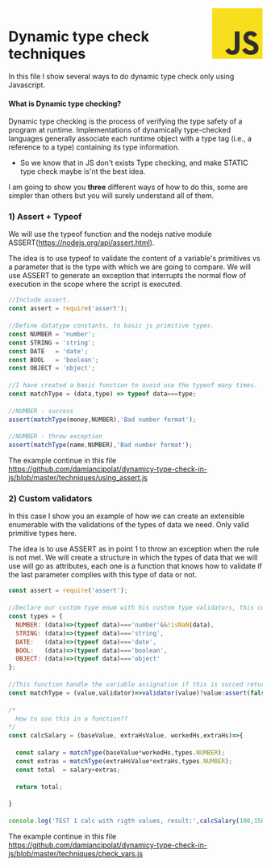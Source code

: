 <img src="https://github.com/damiancipolat/dynamicy-type-check-in-js/blob/master/doc/js-logo.png?raw=true" width="100px" align="right" />

# Dynamic type check techniques
In this file I show several ways to do dynamic type check only using Javascript.

#### What is Dynamic type checking?
Dynamic type checking is the process of verifying the type safety of a program at runtime. Implementations of dynamically type-checked languages generally associate each runtime object with a type tag (i.e., a reference to a type) containing its type information.

- So we know that in JS don't exists Type checking, and make STATIC type check maybe is'nt the best idea.

I am going to show you **three** different ways of how to do this, some are simpler than others but you will surely understand all of them.

### 1) Assert + Typeof
We will use the typeof function and the nodejs native module ASSERT(https://nodejs.org/api/assert.html).

The idea is to use typeof to validate the content of a variable's primitives vs a parameter that is the type with which we are going to compare. We will use ASSERT to generate an exception that interrupts the normal flow of execution in the scope where the script is executed.

```js
//Include assert.
const assert = require('assert');

//Define datatype constants, to basic js primitive types.
const NUMBER = 'number';
const STRING = 'string';
const DATE   = 'date';
const BOOL   = 'boolean';
const OBJECT = 'object';

//I have created a basic function to avoid use the typeof many times.
const matchType = (data,type) => typeof data===type;

//NUMBER - success
assert(matchType(money,NUMBER),'Bad number format');

//NUMBER - throw exception
assert(matchType(name,NUMBER),'Bad number format');
```
The example continue in this file https://github.com/damiancipolat/dynamicy-type-check-in-js/blob/master/techniques/using_assert.js


### 2) Custom validators
In this case I show you an example of how we can create an extensible enumerable with the validations of the types of data we need. Only valid primitive types here.

The idea is to use ASSERT as in point 1 to throw an exception when the rule is not met. We will create a structure in which the types of data that we will use will go as attributes, each one is a function that knows how to validate if the last parameter complies with this type of data or not.

```js
const assert = require('assert');

//Declare our custom type enum with his custom type validators, this could be extended if you want.
const types = {
  NUMBER: (data)=>(typeof data)==='number'&&!isNaN(data),
  STRING: (data)=>(typeof data)==='string',
  DATE:   (data)=>(typeof data)==='date',
  BOOL:   (data)=>(typeof data)==='boolean',
  OBJECT: (data)=>(typeof data)==='object'
};

//This function handle the variable assignation if this is succed return the value if fail throw exception.
const matchType = (value,validator)=>validator(value)?value:assert(false,'INVALID TYPE ASSIGNATION');

/*
  How to use this in a function??
*/
const calcSalary = (baseValue, extraHsValue, workedHs,extraHs)=>{

  const salary = matchType(baseValue*workedHs,types.NUMBER);
  const extras = matchType(extraHsValue*extraHs,types.NUMBER);
  const total  = salary+extras;

  return total;

}

console.log('TEST 1 calc with rigth values, result:',calcSalary(100,150,300,50));
```
The example continue in this file https://github.com/damiancipolat/dynamicy-type-check-in-js/blob/master/techniques/check_vars.js
